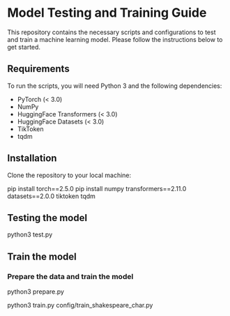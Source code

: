 # Model Testing and Training Guide

This repository contains the necessary scripts and configurations to test and train a machine learning model. Please follow the instructions below to get started.

## Requirements
To run the scripts, you will need Python 3 and the following dependencies:

- PyTorch (< 3.0)
- NumPy
- HuggingFace Transformers (< 3.0)
- HuggingFace Datasets (< 3.0)
- TikToken
- tqdm

## Installation

Clone the repository to your local machine:

pip install torch==2.5.0
pip install numpy transformers==2.11.0 datasets==2.0.0 tiktoken tqdm

## Testing the model

python3 test.py

## Train the model

### Prepare the data and train the model

python3 prepare.py

python3 train.py config/train_shakespeare_char.py




